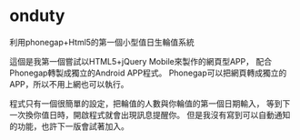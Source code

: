 # onduty
利用phonegap+Html5的第一個小型值日生輪值系統

這個是我第一個嘗試以HTML5+jQuery Mobile來製作的網頁型APP，
配合Phonegap轉製成獨立的Android APP程式。
Phonegap可以把網頁轉成獨立的APP，所以不用上網也可以執行。

程式只有一個很簡單的設定，把輪值的人數與你輪值的第一個日期輸入，
等到下一次換你值日時，開啟程式就會出現訊息提醒你。
但是我沒有寫到可以自動通知的功能，也許下一版會試著加入。
